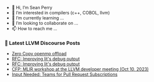 - 👋 Hi, I’m Sean Perry
- 👀 I’m interested in compilers (c++, COBOL, llvm)
- 🌱 I’m currently learning ...
- 💞️ I’m looking to collaborate on ...
- 📫 How to reach me ...

<!---
s66perry/s66perry is a ✨ special ✨ repository because its `README.md` (this file) appears on your GitHub profile.
You can click the Preview link to take a look at your changes.
--->
### 📕 Latest LLVM Discourse Posts

<!-- DISCOURSE-LLVM:START -->
- [Zero Copy openmp offload](https://discourse.llvm.org/t/zero-copy-openmp-offload/73120#post_20)
- [RFC: Improving lit&#39;s debug output](https://discourse.llvm.org/t/rfc-improving-lits-debug-output/72839?page=2#post_39)
- [RFC: Improving lit&#39;s debug output](https://discourse.llvm.org/t/rfc-improving-lits-debug-output/72839?page=2#post_38)
- [CFP: MLIR workshop at the LLVM developer meeting &lpar;Oct 10, 2023&rpar;](https://discourse.llvm.org/t/cfp-mlir-workshop-at-the-llvm-developer-meeting-oct-10-2023/73164#post_1)
- [Input Needed: Teams for Pull Request Subscriptions](https://discourse.llvm.org/t/input-needed-teams-for-pull-request-subscriptions/73116?page=4#post_61)
<!-- DISCOURSE-LLVM:END -->
